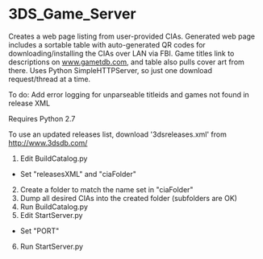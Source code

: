 # 3DS_Game_Server

Creates a web page listing from user-provided CIAs.
Generated web page includes a sortable table with auto-generated QR codes for downloading/installing the CIAs over LAN via FBI.
Game titles link to descriptions on www.gametdb.com, and table also pulls cover art from there.
Uses Python SimpleHTTPServer, so just one download request/thread at a time.

To do: Add error logging for unparseable titleids and games not found in release XML

Requires Python 2.7

To use an updated releases list, download '3dsreleases.xml' from http://www.3dsdb.com/

1. Edit  BuildCatalog.py
- Set "releasesXML" and "ciaFolder"
2. Create a folder to match the name set in "ciaFolder"
3. Dump all desired CIAs into the created folder (subfolders are OK)
4. Run BuildCatalog.py
5. Edit StartServer.py
- Set "PORT"
6. Run StartServer.py